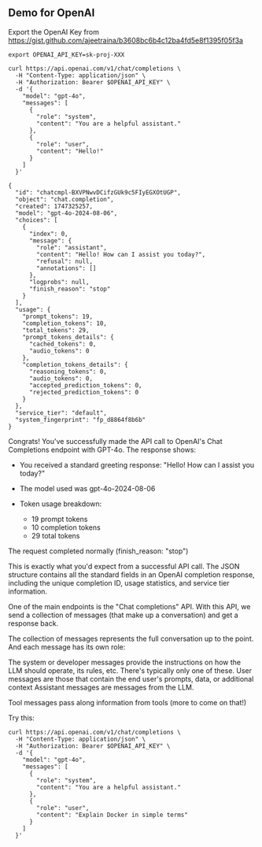 
## Demo for OpenAI 

Export the OpenAI Key from https://gist.github.com/ajeetraina/b3608bc6b4c12ba4fd5e8f1395f05f3a

```
export OPENAI_API_KEY=sk-proj-XXX
```

```
curl https://api.openai.com/v1/chat/completions \
  -H "Content-Type: application/json" \
  -H "Authorization: Bearer $OPENAI_API_KEY" \
  -d '{
    "model": "gpt-4o",
    "messages": [
      {
        "role": "system",
        "content": "You are a helpful assistant."
      },
      {
        "role": "user",
        "content": "Hello!"
      }
    ]
  }'
```

```
{
  "id": "chatcmpl-BXVPNwvDCifzGUk9c5FIyEGXOtUGP",
  "object": "chat.completion",
  "created": 1747325257,
  "model": "gpt-4o-2024-08-06",
  "choices": [
    {
      "index": 0,
      "message": {
        "role": "assistant",
        "content": "Hello! How can I assist you today?",
        "refusal": null,
        "annotations": []
      },
      "logprobs": null,
      "finish_reason": "stop"
    }
  ],
  "usage": {
    "prompt_tokens": 19,
    "completion_tokens": 10,
    "total_tokens": 29,
    "prompt_tokens_details": {
      "cached_tokens": 0,
      "audio_tokens": 0
    },
    "completion_tokens_details": {
      "reasoning_tokens": 0,
      "audio_tokens": 0,
      "accepted_prediction_tokens": 0,
      "rejected_prediction_tokens": 0
    }
  },
  "service_tier": "default",
  "system_fingerprint": "fp_d8864f8b6b"
}
```


Congrats! You've successfully made the API call to OpenAI's Chat Completions endpoint with GPT-4o. The response shows:

- You received a standard greeting response: "Hello! How can I assist you today?"
- The model used was gpt-4o-2024-08-06
- Token usage breakdown:

   - 19 prompt tokens
   - 10 completion tokens
   - 29 total tokens


The request completed normally (finish_reason: "stop")

This is exactly what you'd expect from a successful API call. 
The JSON structure contains all the standard fields in an OpenAI completion response, including the unique completion ID, usage statistics, and service tier information.


One of the main endpoints is the "Chat completions" API. With this API, we send a collection of messages (that make up a conversation) and get a response back.

The collection of messages represents the full conversation up to the point. And each message has its own role:

The system or developer messages provide the instructions on how the LLM should operate, its rules, etc. There's typically only one of these.
User messages are those that contain the end user's prompts, data, or additional context
Assistant messages are messages from the LLM.

Tool messages pass along information from tools (more to come on that!)


Try this:


```
curl https://api.openai.com/v1/chat/completions \
  -H "Content-Type: application/json" \
  -H "Authorization: Bearer $OPENAI_API_KEY" \
  -d '{
    "model": "gpt-4o",
    "messages": [
      {
        "role": "system",
        "content": "You are a helpful assistant."
      },
      {
        "role": "user",
        "content": "Explain Docker in simple terms"
      }
    ]
  }'
```




